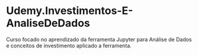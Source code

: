 # Udemy.Investimentos-E-AnaliseDeDados
Curso focado no aprendizado da ferramenta Jupyter para Análise de Dados e conceitos de investimento aplicado a ferramenta.
